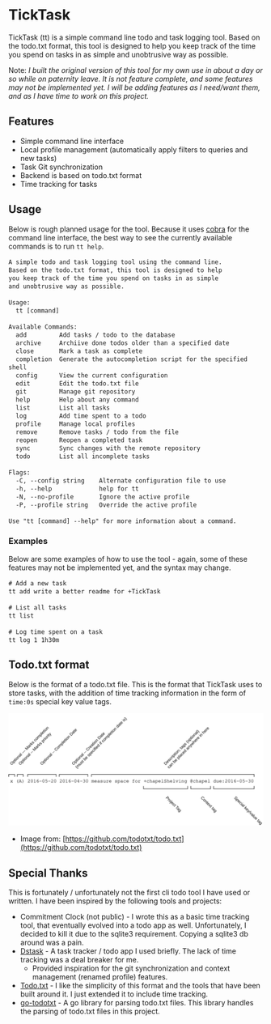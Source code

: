 # TickTask

TickTask (tt) is a simple command line todo and task logging tool. Based on the todo.txt format, this tool is designed to help you keep track of the time you spend on tasks in as simple and unobtrusive way as possible.

Note: _I built the original version of this tool for my own use in about a day or so while on paternity leave. It is not feature complete, and some features may not be implemented yet. I will be adding features as I need/want them, and as I have time to work on this project._

## Features

- Simple command line interface
- Local profile management (automatically apply filters to queries and new tasks)
- Task Git synchronization
- Backend is based on todo.txt format
- Time tracking for tasks

## Usage

Below is rough planned usage for the tool. Because it uses [cobra](https://github.com/spf13/cobra) for the command line interface, the best way to see the currently available commands is to run `tt help`.

```
A simple todo and task logging tool using the command line.
Based on the todo.txt format, this tool is designed to help
you keep track of the time you spend on tasks in as simple 
and unobtrusive way as possible.

Usage:
  tt [command]

Available Commands:
  add         Add tasks / todo to the database
  archive     Archiive done todos older than a specified date
  close       Mark a task as complete
  completion  Generate the autocompletion script for the specified shell
  config      View the current configuration
  edit        Edit the todo.txt file
  git         Manage git repository
  help        Help about any command
  list        List all tasks
  log         Add time spent to a todo
  profile     Manage local profiles
  remove      Remove tasks / todo from the file
  reopen      Reopen a completed task
  sync        Sync changes with the remote repository
  todo        List all incomplete tasks

Flags:
  -C, --config string    Alternate configuration file to use
  -h, --help             help for tt
  -N, --no-profile       Ignore the active profile
  -P, --profile string   Override the active profile

Use "tt [command] --help" for more information about a command.

```

### Examples

Below are some examples of how to use the tool - again, some of these features may not be implemented yet, and the syntax may change.

```
# Add a new task
tt add write a better readme for +TickTask

# List all tasks
tt list

# Log time spent on a task
tt log 1 1h30m
```

## Todo.txt format

Below is the format of a todo.txt file. This is the format that TickTask uses to store tasks, with the addition of time tracking information in the form of `time:0s` special key value tags.

![](https://raw.githubusercontent.com/todotxt/todo.txt/master/description.svg)

- Image from: [https://github.com/todotxt/todo.txt](https://github.com/todotxt/todo.txt)

## Special Thanks

This is fortunately / unfortunately not the first cli todo tool I have used or written. I have been inspired by the following tools and projects:

- Commitment Clock (not public) - I wrote this as a basic time tracking tool, that eventually evolved into a todo app as well. Unfortunately, I decided to kill it due to the sqlite3 requirement. Copying a sqlite3 db around was a pain.
- [Dstask](https://github.com/naggie/dstask) - A task tracker / todo app I used briefly. The lack of time tracking was a deal breaker for me.
  - Provided inspiration for the git synchronization and context management (renamed profile) features.
- [Todo.txt](https://github.com/todotxt/todo.txt) - I like the simplicity of this format and the tools that have been built around it. I just extended it to include time tracking.
- [go-todotxt](https://github.com/KEINOS/go-todotxt/) - A go library for parsing todo.txt files. This library handles the parsing of todo.txt files in this project.